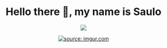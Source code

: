 <div align="center">
<h1 aling="center"> Hello there 👋, my name is Saulo</h1>

<a href="https://www.linkedin.com/in/saulocl/" target="_blank"><img src="https://img.shields.io/badge/Linkedin-Follow%20Saulo-blue?logo=linkedin" /></a>
</p>

<a href="https://imgur.com/cD24dbt"><img src="https://i.imgur.com/cD24dbt.png" title="source: imgur.com" /></a>
<!--
**SauloCejas/SauloCejas** is a ✨ _special_ ✨ repository because its `README.md` (this file) appears on your GitHub profile.

Here are some ideas to get you started:

- 🔭 I’m currently working on ...
- 🌱 I’m currently learning ...
- 👯 I’m looking to collaborate on ...
- 🤔 I’m looking for help with ...
- 💬 Ask me about ...
- 📫 How to reach me: ...
- 😄 Pronouns: ...
- ⚡ Fun fact: ...
-->

